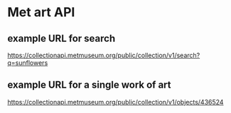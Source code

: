 # Met art API



## example URL for search
https://collectionapi.metmuseum.org/public/collection/v1/search?q=sunflowers


## example URL for a single work of art
https://collectionapi.metmuseum.org/public/collection/v1/objects/436524